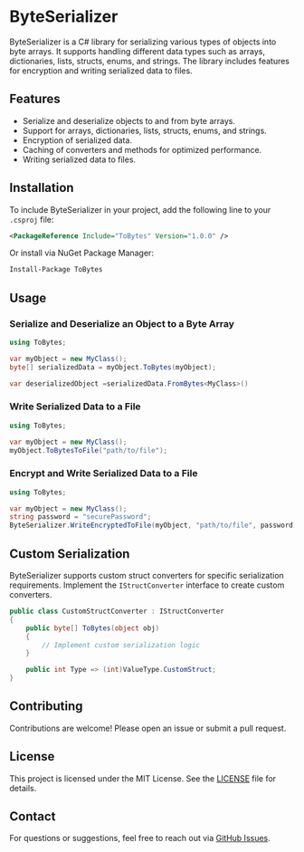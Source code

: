 # ByteSerializer

ByteSerializer is a C# library for serializing various types of objects into byte arrays. It supports handling different data types such as arrays, dictionaries, lists, structs, enums, and strings. The library includes features for encryption and writing serialized data to files.

## Features

- Serialize and deserialize objects to and from byte arrays.
- Support for arrays, dictionaries, lists, structs, enums, and strings.
- Encryption of serialized data.
- Caching of converters and methods for optimized performance.
- Writing serialized data to files.

## Installation

To include ByteSerializer in your project, add the following line to your `.csproj` file:

```xml
<PackageReference Include="ToBytes" Version="1.0.0" />
```

Or install via NuGet Package Manager:

```sh
Install-Package ToBytes
```

## Usage

### Serialize and Deserialize an Object to a Byte Array

```csharp
using ToBytes;

var myObject = new MyClass();
byte[] serializedData = myObject.ToBytes(myObject);

var deserializedObject =serializedData.FromBytes<MyClass>()
```

### Write Serialized Data to a File

```csharp
using ToBytes;

var myObject = new MyClass();
myObject.ToBytesToFile("path/to/file");
```

### Encrypt and Write Serialized Data to a File

```csharp
using ToBytes;

var myObject = new MyClass();
string password = "securePassword";
ByteSerializer.WriteEncryptedToFile(myObject, "path/to/file", password);
```

## Custom Serialization

ByteSerializer supports custom struct converters for specific serialization requirements. Implement the `IStructConverter` interface to create custom converters.

```csharp
public class CustomStructConverter : IStructConverter
{
    public byte[] ToBytes(object obj)
    {
        // Implement custom serialization logic
    }

    public int Type => (int)ValueType.CustomStruct;
}
```

## Contributing

Contributions are welcome! Please open an issue or submit a pull request.

## License

This project is licensed under the MIT License. See the [LICENSE](LICENSE) file for details.

## Contact

For questions or suggestions, feel free to reach out via [GitHub Issues]([https://github.com/your-repo/byte-serializer/issues](https://github.com/Smando87/ToBytes/issues)).
```

